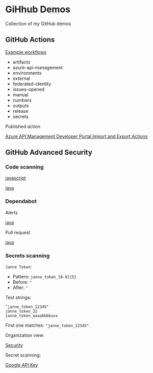 # GiHhub Demos

Collection of my GitHub demos

## GitHub Actions

[Example workflows](https://github.com/JanneMattila/github-actions-demos/tree/main/.github/workflows)

- artifacts
- azure-api-management
- environments
- external
- federated-identity
- issues-opened
- manual
- numbers
- outputs
- release
- secrets

Published action

[Azure API Management Developer Portal Import and Export Actions](https://github.com/JanneMattila/azure-api-management-developer-portal-action)

## GitHub Advanced Security

### Code scanning

[javascript](https://github.com/JanneMattila/code-scanning-javascript-demo/security/code-scanning)

[java](https://github.com/jannemattilaorgdemo/advanced-security-java-webgoat/security/code-scanning)

### Dependabot

Alerts

[java](https://github.com/jannemattilaorgdemo/advanced-security-java-webgoat/security/dependabot)

Pull request

[java](https://github.com/jannemattilaorgdemo/advanced-security-java-webgoat/pulls)

### Secrets scanning

`Janne Token`: 

- Pattern: `janne_token_[0-9]{5}`
- Before: `"`
- After: `"`

Test strings:

```
"janne_token_12345"
janne_token_22
janne_token_aaaabbbbxxx
```

First one matches: `"janne_token_12345"`.

Organization view:

[Security](https://github.com/orgs/jannemattilaorgdemo/security)

Secret scanning:

[Google API Key](https://github.com/jannemattilaorgdemo/openhack-devops-nov-2021/security/secret-scanning/1)

